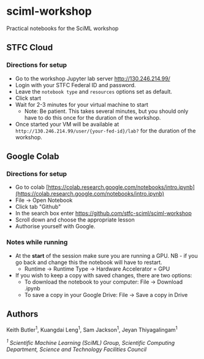 # sciml-workshop
Practical notebooks for the SciML workshop

## STFC Cloud
### Directions for setup

* Go to the workshop Jupyter lab server http://130.246.214.99/
* Login with your STFC Federal ID and password.
* Leave the `notebook type` and `resources` options set as default.
* Click start
* Wait for 2-3 minutes for your virtual machine to start
   * Note: Be patient. This takes several minutes, but you should only have to do this once for the duration of the workshop. 
* Once started your VM will be available at `http://130.246.214.99/user/{your-fed-id}/lab?` for the duration of the workshop.

## Google Colab
### Directions for setup

* Go to colab [https://colab.research.google.com/notebooks/intro.ipynb](https://colab.research.google.com/notebooks/intro.ipynb)
*	File -> Open Notebook
*	Click tab "Github"
*	In the search box enter https://github.com/stfc-sciml/sciml-workshop
*	Scroll down and choose the appropriate lesson
*	Authorise yourself with Google.

### Notes while running
* At the **start** of the session make sure you are running a GPU. NB - if you go back and change this the notebook will have to restart.
    * Runtime -> Runtime Type -> Hardware Accelerator = GPU
* If you wish to keep a copy with saved changes, there are two options:
   * To download the notebook to your computer: File -> Download .ipynb
   * To save a copy in your Google Drive: File -> Save a copy in Drive


## Authors
Keith Butler<sup>1</sup>, Kuangdai Leng<sup>1</sup>, Sam Jackson<sup>1</sup>, Jeyan Thiyagalingam<sup>1</sup>

*<sup>1</sup> Scientific Machine Learning (SciML) Group, Scientific Computing Department, Science and Technology Facilities Council* 


